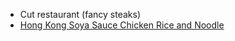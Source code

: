 * Cut restaurant (fancy steaks)
* [Hong Kong Soya Sauce Chicken Rice and Noodle](https://www.theguardian.com/lifeandstyle/2016/aug/04/michelin-star-for-singapore-noodle-stall-where-lunch-is-half-the-price-of-a-big-mac)
